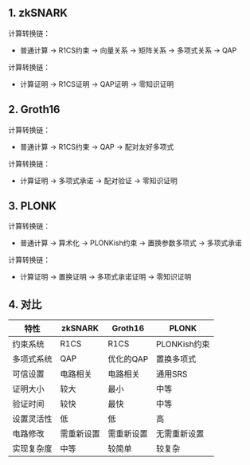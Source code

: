 ## 1. zkSNARK
计算转换链：
- 普通计算 
→ R1CS约束 
→ 向量关系 
→ 矩阵关系 
→ 多项式关系 
→ QAP

计算转换链：
- 计算证明 
→ R1CS证明 
→ QAP证明 
→ 零知识证明

## 2. Groth16
计算转换链：
- 普通计算 
→ R1CS约束 
→ QAP 
→ 配对友好多项式

计算转换链：
- 计算证明 
→ 多项式承诺 
→ 配对验证 
→ 零知识证明

## 3. PLONK
计算转换链：
- 普通计算 
→ 算术化 
→ PLONKish约束 
→ 置换参数多项式 
→ 多项式承诺

计算转换链：
- 计算证明 
→ 置换证明 
→ 多项式承诺证明 
→ 零知识证明

## 4. 对比
| 特性 | zkSNARK | Groth16 | PLONK |
|------|----------|----------|--------|
| 约束系统 | R1CS | R1CS | PLONKish约束 |
| 多项式系统 | QAP | 优化的QAP | 置换多项式 |
| 可信设置 | 电路相关 | 电路相关 | 通用SRS |
| 证明大小 | 较大 | 最小 | 中等 |
| 验证时间 | 较快 | 最快 | 中等 |
| 设置灵活性 | 低 | 低 | 高 |
| 电路修改 | 需重新设置 | 需重新设置 | 无需重新设置 |
| 实现复杂度 | 中等 | 较简单 | 较复杂 |